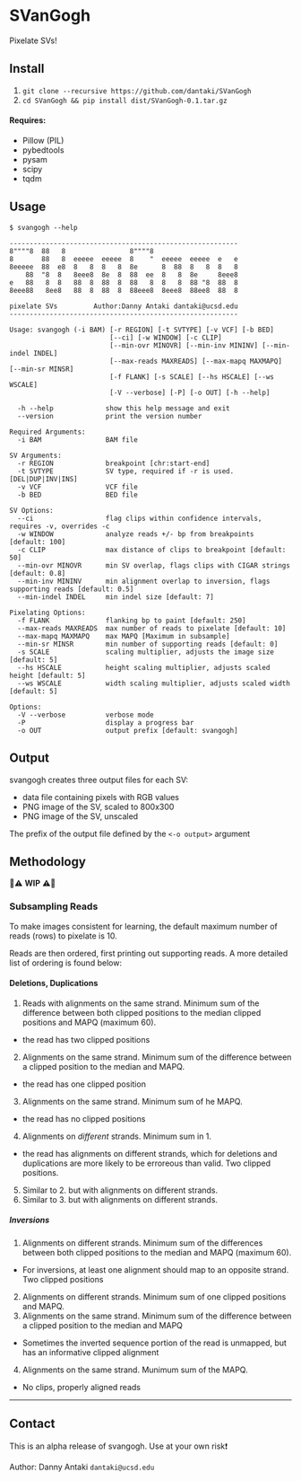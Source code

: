 # SVanGogh
Pixelate SVs!

## Install

1. `git clone --recursive https://github.com/dantaki/SVanGogh`
2. `cd SVanGogh && pip install dist/SVanGogh-0.1.tar.gz` 

#### Requires:
* Pillow (PIL)
* pybedtools
* pysam
* scipy
* tqdm 

## Usage

```
$ svangogh --help

---------------------------------------------------------
8""""8  88   8                8""""8                   
8       88   8  eeeee  eeeee  8    "  eeeee  eeeee  e   e 
8eeeee  88  e8  8   8  8   8  8e      8  88  8   8  8   8 
    88  "8  8   8eee8  8e  8  88  ee  8   8  8e     8eee8 
e   88   8  8   88  8  88  8  88   8  8   8  88 "8  88  8 
8eee88   8ee8   88  8  88  8  88eee8  8eee8  88ee8  88  8

pixelate SVs         Author:Danny Antaki dantaki@ucsd.edu
---------------------------------------------------------

Usage: svangogh (-i BAM) [-r REGION] [-t SVTYPE] [-v VCF] [-b BED] 
                         [--ci] [-w WINDOW] [-c CLIP] 
                         [--min-ovr MINOVR] [--min-inv MININV] [--min-indel INDEL]
                         [--max-reads MAXREADS] [--max-mapq MAXMAPQ] [--min-sr MINSR] 
                         [-f FLANK] [-s SCALE] [--hs HSCALE] [--ws WSCALE] 
                         [-V --verbose] [-P] [-o OUT] [-h --help]

  -h --help             show this help message and exit
  --version             print the version number

Required Arguments:
  -i BAM                BAM file

SV Arguments:  
  -r REGION             breakpoint [chr:start-end]
  -t SVTYPE             SV type, required if -r is used. [DEL|DUP|INV|INS]
  -v VCF                VCF file
  -b BED                BED file

SV Options:
  --ci                  flag clips within confidence intervals, requires -v, overrides -c
  -w WINDOW             analyze reads +/- bp from breakpoints [default: 100]
  -c CLIP               max distance of clips to breakpoint [default: 50]
  --min-ovr MINOVR      min SV overlap, flags clips with CIGAR strings [default: 0.8]
  --min-inv MININV      min alignment overlap to inversion, flags supporting reads [default: 0.5]
  --min-indel INDEL     min indel size [default: 7]

Pixelating Options:  
  -f FLANK              flanking bp to paint [default: 250]
  --max-reads MAXREADS  max number of reads to pixelate [default: 10]
  --max-mapq MAXMAPQ    max MAPQ [Maximum in subsample]
  --min-sr MINSR        min number of supporting reads [default: 0]
  -s SCALE              scaling multiplier, adjusts the image size [default: 5]
  --hs HSCALE           height scaling multiplier, adjusts scaled height [default: 5]
  --ws WSCALE           width scaling multiplier, adjusts scaled width [default: 5]

Options:  
  -V --verbose          verbose mode
  -P                    display a progress bar
  -o OUT                output prefix [default: svangogh]
```

## Output

svangogh creates three output files for each SV: 

* data file containing pixels with RGB values 
* PNG image of the SV, scaled to 800x300
* PNG image of the SV, unscaled

The prefix of the output file defined by the `<-o output>` argument

## Methodology

:construction::warning: **WIP** :warning::construction:

### Subsampling Reads 
To make images consistent for learning, the default maximum number of reads (rows) to pixelate is 10.  

Reads are then ordered, first printing out supporting reads. A more detailed list of ordering is found below:

#### Deletions, Duplications

1. Reads with alignments on the same strand. Minimum sum of the difference between both clipped positions to the median clipped positions and MAPQ (maximum 60). 
  * the read has two clipped positions
2. Alignments on the same strand. Minimum sum of the difference between a clipped position to the median and MAPQ.
  * the read has one clipped position
3. Alignments on the same strand. Minimum sum of he MAPQ.
  * the read has no clipped positions
4. Alignments on *different* strands. Minimum sum in 1.
  * the read has alignments on different strands, which for deletions and duplications are more likely to be erroreous than valid. Two clipped positions.
5. Similar to 2. but with alignments on different strands.
6. Similar to 3. but with alignments on different strands.

##### Inversions

1. Alignments on different strands. Minimum sum of the differences between both clipped positions to the median and MAPQ (maximum 60). 
  * For inversions, at least one alignment should map to an opposite strand. Two clipped positions
2. Alignments on different strands. Minimum sum of one clipped positions and MAPQ.
3. Alignments on the same strand. Minimum sum of the difference between a clipped position to the median and MAPQ
  * Sometimes the inverted sequence portion of the read is unmapped, but has an informative clipped alignment
4. Alignments on the same strand. Munimum sum of the MAPQ.
  * No clips, properly aligned reads


--- 

## Contact

This is an alpha release of svangogh. Use at your own risk:exclamation:

Author: Danny Antaki `dantaki@ucsd.edu`
